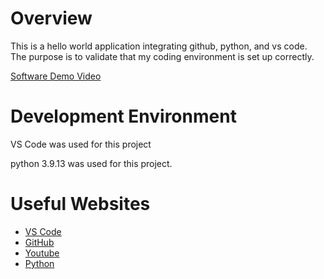 # Overview

This is a hello world application integrating github, python, and vs code. The purpose is to validate that my coding environment is set up correctly.

[Software Demo Video](https://youtu.be/A9sgWg-kvmA)

# Development Environment

VS Code was used for this project

python 3.9.13 was used for this project.

# Useful Websites

* [VS Code](https://code.visualstudio.com/)
* [GitHub](https://www.github.com)
* [Youtube](https://www.youtube.com)
* [Python](https://www.python.org)
